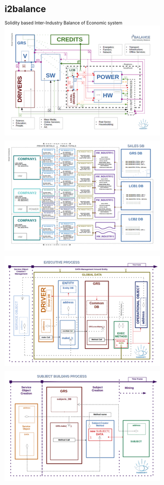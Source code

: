 # i2balance

Solidity based Inter-Industry Balance of Economic system
![system](docs/I2B_SCHEME.png)

![database](docs/I2B_DB_SCHEME.png)

![execute](docs/I2B_EXEC_SCHEME.png)

![subject](docs/I2B_SC_SCHEME.png)
